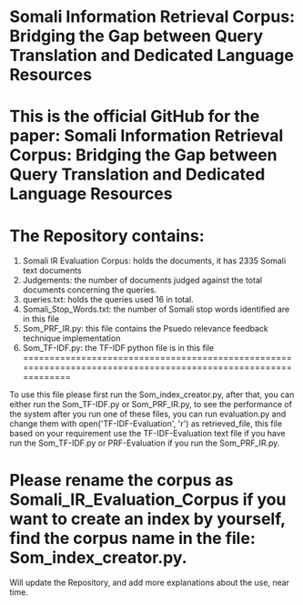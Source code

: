 # Somali Information Retrieval Corpus: Bridging the Gap between Query Translation and Dedicated Language Resources

# This is the official GitHub for the paper: Somali Information Retrieval Corpus: Bridging the Gap between Query Translation and Dedicated Language Resources 
# The Repository contains:



1) Somali IR Evaluation Corpus: holds the documents, it has 2335 Somali text documents
2) Judgements: the number of documents judged against the total documents concerning the queries.
3) queries.txt: holds the queries used 16 in total.
4) Somali_Stop_Words.txt: the number of Somali stop words identified are in this file
5) Som_PRF_IR.py: this file contains the Psuedo relevance feedback technique implementation
6) Som_TF-IDF.py: the TF-IDF python file is in this file
===============================================================================================================



To use this file please first run the Som_index_creator.py, after that, you can 
either run the Som_TF-IDF.py or Som_PRF_IR.py, to see the performance of the system after you run one of these files,
you can run evaluation.py and change them with open('TF-IDF-Evaluation', 'r') as retrieved_file, this file based on your requirement
use the TF-IDF-Evaluation text file if you have run the Som_TF-IDF.py or PRF-Evaluation if you run the Som_PRF_IR.py.

# Please rename the corpus as Somali_IR_Evaluation_Corpus if you want to create an index by yourself, find the corpus name in the file: Som_index_creator.py.

Will update the Repository, and add more explanations about the use, near time.
